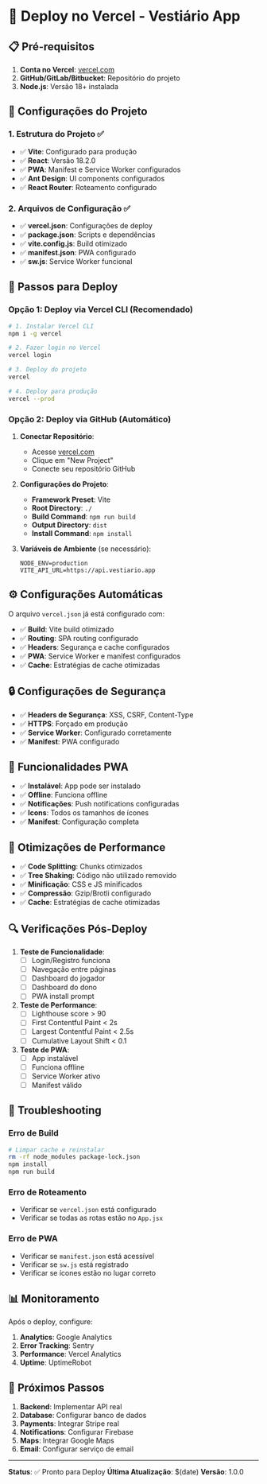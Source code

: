 # 🚀 Deploy no Vercel - Vestiário App

## 📋 Pré-requisitos

1. **Conta no Vercel**: [vercel.com](https://vercel.com)
2. **GitHub/GitLab/Bitbucket**: Repositório do projeto
3. **Node.js**: Versão 18+ instalada

## 🔧 Configurações do Projeto

### 1. Estrutura do Projeto ✅
- ✅ **Vite**: Configurado para produção
- ✅ **React**: Versão 18.2.0
- ✅ **PWA**: Manifest e Service Worker configurados
- ✅ **Ant Design**: UI components configurados
- ✅ **React Router**: Roteamento configurado

### 2. Arquivos de Configuração ✅
- ✅ **vercel.json**: Configurações de deploy
- ✅ **package.json**: Scripts e dependências
- ✅ **vite.config.js**: Build otimizado
- ✅ **manifest.json**: PWA configurado
- ✅ **sw.js**: Service Worker funcional

## 🚀 Passos para Deploy

### Opção 1: Deploy via Vercel CLI (Recomendado)

```bash
# 1. Instalar Vercel CLI
npm i -g vercel

# 2. Fazer login no Vercel
vercel login

# 3. Deploy do projeto
vercel

# 4. Deploy para produção
vercel --prod
```

### Opção 2: Deploy via GitHub (Automático)

1. **Conectar Repositório**:
   - Acesse [vercel.com](https://vercel.com)
   - Clique em "New Project"
   - Conecte seu repositório GitHub

2. **Configurações do Projeto**:
   - **Framework Preset**: Vite
   - **Root Directory**: `./`
   - **Build Command**: `npm run build`
   - **Output Directory**: `dist`
   - **Install Command**: `npm install`

3. **Variáveis de Ambiente** (se necessário):
   ```
   NODE_ENV=production
   VITE_API_URL=https://api.vestiario.app
   ```

## ⚙️ Configurações Automáticas

O arquivo `vercel.json` já está configurado com:

- ✅ **Build**: Vite build otimizado
- ✅ **Routing**: SPA routing configurado
- ✅ **Headers**: Segurança e cache configurados
- ✅ **PWA**: Service Worker e manifest configurados
- ✅ **Cache**: Estratégias de cache otimizadas

## 🔒 Configurações de Segurança

- ✅ **Headers de Segurança**: XSS, CSRF, Content-Type
- ✅ **HTTPS**: Forçado em produção
- ✅ **Service Worker**: Configurado corretamente
- ✅ **Manifest**: PWA configurado

## 📱 Funcionalidades PWA

- ✅ **Instalável**: App pode ser instalado
- ✅ **Offline**: Funciona offline
- ✅ **Notificações**: Push notifications configuradas
- ✅ **Icons**: Todos os tamanhos de ícones
- ✅ **Manifest**: Configuração completa

## 🎯 Otimizações de Performance

- ✅ **Code Splitting**: Chunks otimizados
- ✅ **Tree Shaking**: Código não utilizado removido
- ✅ **Minificação**: CSS e JS minificados
- ✅ **Compressão**: Gzip/Brotli configurado
- ✅ **Cache**: Estratégias de cache otimizadas

## 🔍 Verificações Pós-Deploy

1. **Teste de Funcionalidade**:
   - [ ] Login/Registro funciona
   - [ ] Navegação entre páginas
   - [ ] Dashboard do jogador
   - [ ] Dashboard do dono
   - [ ] PWA install prompt

2. **Teste de Performance**:
   - [ ] Lighthouse score > 90
   - [ ] First Contentful Paint < 2s
   - [ ] Largest Contentful Paint < 2.5s
   - [ ] Cumulative Layout Shift < 0.1

3. **Teste de PWA**:
   - [ ] App instalável
   - [ ] Funciona offline
   - [ ] Service Worker ativo
   - [ ] Manifest válido

## 🐛 Troubleshooting

### Erro de Build
```bash
# Limpar cache e reinstalar
rm -rf node_modules package-lock.json
npm install
npm run build
```

### Erro de Roteamento
- Verificar se `vercel.json` está configurado
- Verificar se todas as rotas estão no `App.jsx`

### Erro de PWA
- Verificar se `manifest.json` está acessível
- Verificar se `sw.js` está registrado
- Verificar se ícones estão no lugar correto

## 📊 Monitoramento

Após o deploy, configure:

1. **Analytics**: Google Analytics
2. **Error Tracking**: Sentry
3. **Performance**: Vercel Analytics
4. **Uptime**: UptimeRobot

## 🎉 Próximos Passos

1. **Backend**: Implementar API real
2. **Database**: Configurar banco de dados
3. **Payments**: Integrar Stripe real
4. **Notifications**: Configurar Firebase
5. **Maps**: Integrar Google Maps
6. **Email**: Configurar serviço de email

---

**Status**: ✅ Pronto para Deploy
**Última Atualização**: $(date)
**Versão**: 1.0.0
